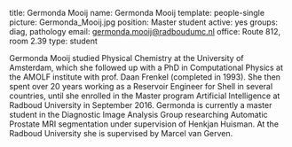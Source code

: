 title: Germonda Mooij
name: Germonda Mooij
template: people-single
picture: Germonda_Mooij.jpg
position: Master student
active: yes
groups: diag, pathology
email: germonda.mooij@radboudumc.nl
office: Route 812, room 2.39
type: student

Germonda Mooij studied Physical Chemistry at the University of Amsterdam, which she followed up with a PhD in Computational Physics at the AMOLF institute with prof. Daan Frenkel (completed in 1993). She then spent over 20 years working as a Reservoir Engineer for Shell in several countries, until she enrolled in the Master program Artificial Intelligence at Radboud University in September 2016. Germonda is currently a master student in the Diagnostic Image Analysis Group researching Automatic Prostate MRI segmentation under supervision of Henkjan Huisman. At the Radboud University she is supervised by Marcel van Gerven.
